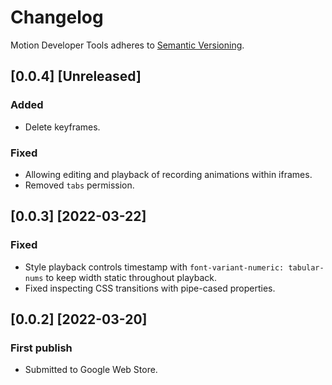 # Changelog

Motion Developer Tools adheres to [Semantic Versioning](http://semver.org/).

## [0.0.4] [Unreleased]

### Added

- Delete keyframes.

### Fixed

- Allowing editing and playback of recording animations within iframes.
- Removed `tabs` permission.

## [0.0.3] [2022-03-22]

### Fixed

- Style playback controls timestamp with `font-variant-numeric: tabular-nums` to keep width static throughout playback.
- Fixed inspecting CSS transitions with pipe-cased properties.

## [0.0.2] [2022-03-20]

### First publish

- Submitted to Google Web Store.
